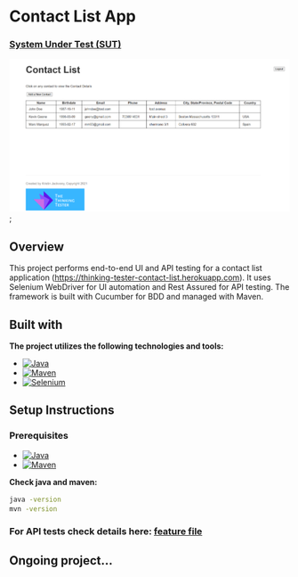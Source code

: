 # Contact List App

### [System Under Test (SUT)](https://thinking-tester-contact-list.herokuapp.com)
<img src="contacts.png" alt="sut.png" width="700"/>;

## Overview
This project performs end-to-end UI and API testing for a contact list application (https://thinking-tester-contact-list.herokuapp.com). It uses Selenium WebDriver for UI automation and Rest Assured for API testing. 
The framework is built with Cucumber for BDD and managed with Maven.


## Built with
**The project utilizes the following technologies and tools:**
* [![Java][Java]][java-url]
* [![Maven][Maven]][maven.url]
* [![Selenium][Selenium]][selenium-url]

## Setup Instructions
### Prerequisites
* [![Java][Java]][java-url]
* [![Maven][Maven]][maven.url]

**Check java and maven:**
```bash
java -version
mvn -version
```
### For API tests check details here: [feature file](src/test/java/API/Features) 

## Ongoing project...

[Java]:https://img.shields.io/badge/Java-ED8B00?style=for-the-badge&logo=openjdk&logoColor=white
[java-url]:https://www.oracle.com/java/technologies/javase/jdk21-archive-downloads.html
[Maven]:https://img.shields.io/badge/-maven-FFA500?style=for-the-badge&logo=selenium&logoColor=white
[maven.url]: https://maven.apache.org/download.cgi
[Docker]:https://img.shields.io/badge/-docker-white?style=for-the-badge&logo=docker&logoColor=blue
[docker-url]:https://www.docker.com/products/docker-desktop/
[Selenium]: https://img.shields.io/badge/-selenium-CB02A?style=for-the-badge&logo=selenium&logoColor=white
[selenium-url]: https://www.selenium.dev/


